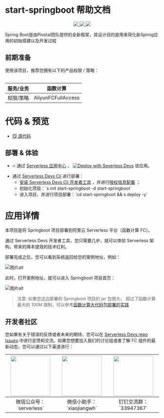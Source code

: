 # start-springboot 帮助文档

<p align="center" class="flex justify-center">
    <a href="https://www.serverless-devs.com" class="ml-1">
    <img src="http://editor.devsapp.cn/icon?package=start-springboot&type=packageType">
  </a>
  <a href="http://www.devsapp.cn/details.html?name=start-springboot" class="ml-1">
    <img src="http://editor.devsapp.cn/icon?package=start-springboot&type=packageVersion">
  </a>
  <a href="http://www.devsapp.cn/details.html?name=start-springboot" class="ml-1">
    <img src="http://editor.devsapp.cn/icon?package=start-springboot&type=packageDownload">
  </a>
</p>

<description>

Spring Boot是由Pivotal团队提供的全新框架，其设计目的是用来简化新Spring应用的初始搭建以及开发过程

</description>

<table>

## 前期准备
使用该项目，推荐您拥有以下的产品权限 / 策略：

| 服务/业务 | 函数计算 |     
| --- |  --- |   
| 权限/策略 | AliyunFCFullAccess |  

</table>

<codepre id="codepre">

# 代码 & 预览

- [😼 源代码](https://github.com/devsapp/start-fc/blob/main/web-framework/java/springboot)

</codepre>

<deploy>

## 部署 & 体验

<appcenter>

- 🔥 通过 [Serverless 应用中心](https://fcnext.console.aliyun.com/applications/create?template=start-springboot) ，
[![Deploy with Severless Devs](https://img.alicdn.com/imgextra/i1/O1CN01w5RFbX1v45s8TIXPz_!!6000000006118-55-tps-95-28.svg)](https://fcnext.console.aliyun.com/applications/create?template=start-springboot)  该应用。 

</appcenter>

- 通过 [Serverless Devs Cli](https://www.serverless-devs.com/serverless-devs/install) 进行部署：
    - [安装 Serverless Devs Cli 开发者工具](https://www.serverless-devs.com/serverless-devs/install) ，并进行[授权信息配置](https://www.serverless-devs.com/fc/config) ；
    - 初始化项目：\`s init start-springboot -d start-springboot\`   
    - 进入项目，并进行项目部署：\`cd start-springboot && s deploy -y\`

</deploy>

<appdetail id="flushContent">

# 应用详情


本项目是将 Springboot 项目部署到阿里云 Serverless 平台（函数计算 FC）。

通过 Serverless Devs 开发者工具，您只需要几步，就可以体验 Serverless 架构，带来的降本提效的技术红利。

部署完成之后，您可以看到系统返回给您的案例地址，例如：

![图片alt](https://img.alicdn.com/imgextra/i4/O1CN01Tcewz51vRS4HsahtZ_!!6000000006169-2-tps-2554-918.png)

此时，打开案例地址，就可以进入 Springboot 项目首页：

![图片alt](https://img.alicdn.com/imgextra/i3/O1CN01jLfCaE1amQGuXQI8Q_!!6000000003372-2-tps-2594-1558.png)

> 注意: 如果您这边部署的 Springboot 项目的 jar 包很大， 超过了函数计算最大的 100M 限制，可以参考[函数计算大代码包部署的实践](https://github.com/awesome-fc/fc-faq/blob/main/docs/%E5%A4%A7%E4%BB%A3%E7%A0%81%E5%8C%85%E9%83%A8%E7%BD%B2%E7%9A%84%E5%AE%9E%E8%B7%B5%E6%A1%88%E4%BE%8B.md)



</appdetail>

<devgroup>

## 开发者社区

您如果有关于错误的反馈或者未来的期待，您可以在 [Serverless Devs repo Issues](https://github.com/serverless-devs/serverless-devs/issues) 中进行反馈和交流。如果您想要加入我们的讨论组或者了解 FC 组件的最新动态，您可以通过以下渠道进行：

<p align="center">

| <img src="https://serverless-article-picture.oss-cn-hangzhou.aliyuncs.com/1635407298906_20211028074819117230.png" width="130px" > | <img src="https://serverless-article-picture.oss-cn-hangzhou.aliyuncs.com/1635407044136_20211028074404326599.png" width="130px" > | <img src="https://serverless-article-picture.oss-cn-hangzhou.aliyuncs.com/1635407252200_20211028074732517533.png" width="130px" > |
|--- | --- | --- |
| <center>微信公众号：\`serverless\`</center> | <center>微信小助手：\`xiaojiangwh\`</center> | <center>钉钉交流群：\`33947367\`</center> | 

</p>

</devgroup>